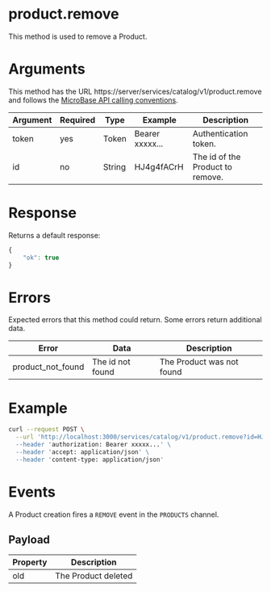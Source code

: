 # product.remove

This method is used to remove a Product.

# Arguments

This method has the URL https://server/services/catalog/v1/product.remove and 
follows the [MicroBase API calling conventions](../calling-conventions.html).

Argument | Required | Type | Example | Description
---------|----------|------|---------|------------
token         | yes | Token  | Bearer xxxxx... | Authentication token.
id            | no  | String | HJ4g4fACrH      | The id of the Product to remove.

# Response

Returns a default response:

```javascript
{
    "ok": true
}
```

# Errors

Expected errors that this method could return. Some errors return additional data.

Error | Data | Description
------|------|------------
product_not_found | The id not found | The Product was not found

# Example

```bash
curl --request POST \
  --url 'http://localhost:3000/services/catalog/v1/product.remove?id=HJ4g4fACrH \
  --header 'authorization: Bearer xxxxx...' \
  --header 'accept: application/json' \
  --header 'content-type: application/json'
```

# Events

A Product creation fires a `REMOVE` event in the `PRODUCTS` channel.

## Payload

Property | Description
---------|------------
old  | The Product deleted
